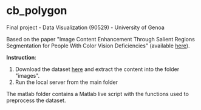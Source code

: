 # cb_polygon

Final project - Data Visualization (90529) - University of Genoa

Based on the paper "Image Content Enhancement Through Salient Regions Segmentation for People With Color Vision Deficiencies" (available [here](https://doi.org/10.1177/2041669519841073)).

**Instruction**:
1. Download the dataset [here](https://mega.nz/file/JJ1g0IpJ#sZ1gpo3QlGabpked0Va6H2yNKja_W5PF3wzGM_WBsr8) and extract the content into the folder "images".
2. Run the local server from the main folder

The matlab folder contains a Matlab live script with the functions used to preprocess the dataset.
